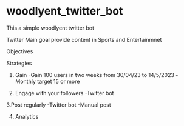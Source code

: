 # woodlyent_twitter_bot
This a  simple woodlyent twitter bot 



Twitter
Main goal provide content in Sports and Entertainmnet

Objectives

Strategies

1. Gain 
-Gain 100 users in two weeks from 30/04/23 to 14/5/2023
-Monthly target 15 or more

2. Engage with your followers
-Twitter bot

3.Post regularly
-Twitter bot 
-Manual post

4. Analytics

